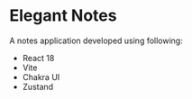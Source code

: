 # Elegant Notes

A notes application developed using following:

- React 18
- Vite
- Chakra UI
- Zustand

